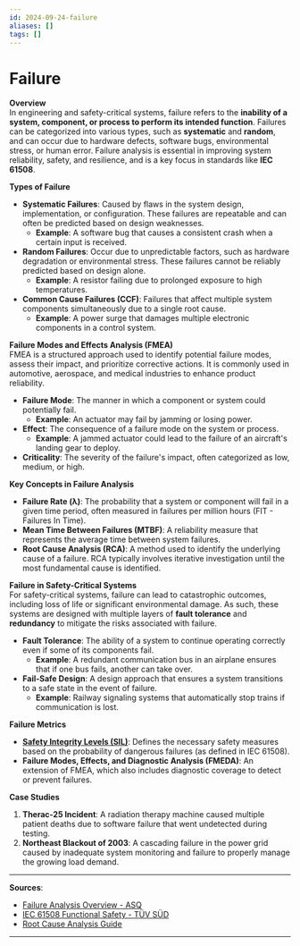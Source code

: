 ```yaml
---
id: 2024-09-24-failure
aliases: []
tags: []
---
```


# Failure

**Overview**  
In engineering and safety-critical systems, failure refers to the **inability of a system, component, or process to perform its intended function**. Failures can be categorized into various types, such as **systematic** and **random**, and can occur due to hardware defects, software bugs, environmental stress, or human error. Failure analysis is essential in improving system reliability, safety, and resilience, and is a key focus in standards like **IEC 61508**.

**Types of Failure**

- **Systematic Failures**: Caused by flaws in the system design, implementation, or configuration. These failures are repeatable and can often be predicted based on design weaknesses.
  - **Example**: A software bug that causes a consistent crash when a certain input is received.
- **Random Failures**: Occur due to unpredictable factors, such as hardware degradation or environmental stress. These failures cannot be reliably predicted based on design alone.
  - **Example**: A resistor failing due to prolonged exposure to high temperatures.
- **Common Cause Failures (CCF)**: Failures that affect multiple system components simultaneously due to a single root cause.
  - **Example**: A power surge that damages multiple electronic components in a control system.

**Failure Modes and Effects Analysis (FMEA)**  
FMEA is a structured approach used to identify potential failure modes, assess their impact, and prioritize corrective actions. It is commonly used in automotive, aerospace, and medical industries to enhance product reliability.

- **Failure Mode**: The manner in which a component or system could potentially fail.
  - **Example**: An actuator may fail by jamming or losing power.
- **Effect**: The consequence of a failure mode on the system or process.
  - **Example**: A jammed actuator could lead to the failure of an aircraft's landing gear to deploy.
- **Criticality**: The severity of the failure's impact, often categorized as low, medium, or high.

**Key Concepts in Failure Analysis**

- **Failure Rate (λ)**: The probability that a system or component will fail in a given time period, often measured in failures per million hours (FIT - Failures In Time).
- **Mean Time Between Failures (MTBF)**: A reliability measure that represents the average time between system failures.
- **Root Cause Analysis (RCA)**: A method used to identify the underlying cause of a failure. RCA typically involves iterative investigation until the most fundamental cause is identified.

**Failure in Safety-Critical Systems**  
For safety-critical systems, failure can lead to catastrophic outcomes, including loss of life or significant environmental damage. As such, these systems are designed with multiple layers of **fault tolerance** and **redundancy** to mitigate the risks associated with failure.

- **Fault Tolerance**: The ability of a system to continue operating correctly even if some of its components fail.
  - **Example**: A redundant communication bus in an airplane ensures that if one bus fails, another can take over.
- **Fail-Safe Design**: A design approach that ensures a system transitions to a safe state in the event of failure.
  - **Example**: Railway signaling systems that automatically stop trains if communication is lost.

**Failure Metrics**

- **[Safety Integrity Levels (SIL)](2024-09-24-sil.md)**: Defines the necessary safety measures based on the probability of dangerous failures (as defined in IEC 61508).
- **Failure Modes, Effects, and Diagnostic Analysis (FMEDA)**: An extension of FMEA, which also includes diagnostic coverage to detect or prevent failures.

**Case Studies**

1. **Therac-25 Incident**: A radiation therapy machine caused multiple patient deaths due to software failure that went undetected during testing.
2. **Northeast Blackout of 2003**: A cascading failure in the power grid caused by inadequate system monitoring and failure to properly manage the growing load demand.

---

**Sources**:

- [Failure Analysis Overview - ASQ](https://asq.org/quality-resources/failure-modes-effects-analysis)
- [IEC 61508 Functional Safety - TÜV SÜD](https://www.tuvsud.com)
- [Root Cause Analysis Guide](https://www.thinkreliability.com)

---
